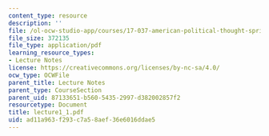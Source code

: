 ```yaml
---
content_type: resource
description: ''
file: /ol-ocw-studio-app/courses/17-037-american-political-thought-spring-2004/ad11a963f293c7a58aef36e6016ddae5_lecture1_1.pdf
file_size: 372135
file_type: application/pdf
learning_resource_types:
- Lecture Notes
license: https://creativecommons.org/licenses/by-nc-sa/4.0/
ocw_type: OCWFile
parent_title: Lecture Notes
parent_type: CourseSection
parent_uid: 87133651-b560-5435-2997-d382002857f2
resourcetype: Document
title: lecture1_1.pdf
uid: ad11a963-f293-c7a5-8aef-36e6016ddae5
---
```

